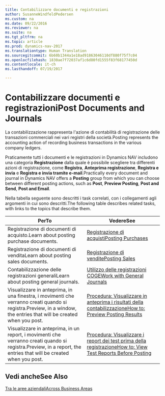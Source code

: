```yaml
---
title: Contabilizzare documenti e registrazioni
author: SusanneWindfeldPedersen
ms.custom: na
ms.date: 09/22/2016
ms.reviewer: na
ms.suite: na
ms.tgt_pltfrm: na
ms.topic: article
ms.prod: dynamics-nav-2017
ms.translationtype: Human Translation
ms.sourcegitcommit: 6b60b1344a1e18ad91863046110df880f75f7c04
ms.openlocfilehash: 1830ae7f72037af1c6d80fd1555f83f68177450d
ms.contentlocale: it-ch
ms.lasthandoff: 07/19/2017

---
```

    
# <a name="post-documents-and-journals"></a><span data-ttu-id="bcd7c-102">Contabilizzare documenti e registrazioni</span><span class="sxs-lookup"><span data-stu-id="bcd7c-102">Post Documents and Journals</span></span>
<span data-ttu-id="bcd7c-103">La contabilizzazione rappresenta l'azione di contabilità di registrazione delle transazioni commerciali nei vari registri della società.</span><span class="sxs-lookup"><span data-stu-id="bcd7c-103">Posting represents the accounting action of recording business transactions in the various company ledgers.</span></span>

<span data-ttu-id="bcd7c-104">Praticamente tutti i documenti e le registrazioni in Dynamics NAV includono una categoria **Registrazione** dalla quale è possibile scegliere tra differenti azioni di registrazione, come **Registra**, **Anteprima registrazione**, **Registra e invia** e **Registra e invia tramite e-mail**.</span><span class="sxs-lookup"><span data-stu-id="bcd7c-104">Practically every document and journal in Dynamics NAV offers a **Posting** group from which you can choose between different posting actions, such as **Post**, **Preview Posting**, **Post and Send**, **Post and Email**.</span></span>

<span data-ttu-id="bcd7c-105">Nella tabella seguente sono descritti i task correlati, con i collegamenti agli argomenti in cui sono descritti.</span><span class="sxs-lookup"><span data-stu-id="bcd7c-105">The following table describes related tasks, with links to the topics that describe them.</span></span>

|<span data-ttu-id="bcd7c-106">Per</span><span class="sxs-lookup"><span data-stu-id="bcd7c-106">To</span></span>   |<span data-ttu-id="bcd7c-107">Vedere</span><span class="sxs-lookup"><span data-stu-id="bcd7c-107">See</span></span>   |
|-----|------| 
|<span data-ttu-id="bcd7c-108">Registrazione di documenti di acquisto.</span><span class="sxs-lookup"><span data-stu-id="bcd7c-108">Learn about posting purchase documents.</span></span>|[<span data-ttu-id="bcd7c-109">Registrazione di acquisti</span><span class="sxs-lookup"><span data-stu-id="bcd7c-109">Posting Purchases</span></span>](ui-post-purchases.md)| 
|<span data-ttu-id="bcd7c-110">Registrazione di documenti di vendita</span><span class="sxs-lookup"><span data-stu-id="bcd7c-110">Learn about posting sales documents.</span></span>|[<span data-ttu-id="bcd7c-111">Registrazione di vendite</span><span class="sxs-lookup"><span data-stu-id="bcd7c-111">Posting Sales</span></span>](ui-post-sales.md)|
|<span data-ttu-id="bcd7c-112">Contabilizzazione delle registrazioni generali</span><span class="sxs-lookup"><span data-stu-id="bcd7c-112">Learn about posting general journals.</span></span>|[<span data-ttu-id="bcd7c-113">Utilizzo delle registrazioni COGE</span><span class="sxs-lookup"><span data-stu-id="bcd7c-113">Work with General Journals</span></span>](ui-work-general-journals.md)|
|<span data-ttu-id="bcd7c-114">Visualizzare in anteprima, in una finestra, i movimenti che verranno creati quando si registra.</span><span class="sxs-lookup"><span data-stu-id="bcd7c-114">Preview, in a window, the entries that will be created when you post.</span></span>|[<span data-ttu-id="bcd7c-115">Procedura: Visualizzare in anteprima i risultati della contabilizzazione</span><span class="sxs-lookup"><span data-stu-id="bcd7c-115">How to: Preview Posting Results</span></span>](ui-how-preview-post-results.md)|
|<span data-ttu-id="bcd7c-116">Visualizzare in anteprima, in un report, i movimenti che verranno creati quando si registra.</span><span class="sxs-lookup"><span data-stu-id="bcd7c-116">Preview, in a report, the entries that will be created when you post.</span></span>|[<span data-ttu-id="bcd7c-117">Procedura: Visualizzare i report dei test prima della registrazione</span><span class="sxs-lookup"><span data-stu-id="bcd7c-117">How to: View Test Reports Before Posting</span></span>](ui-how-view-test-reports-posting.md)|

## <a name="see-also"></a><span data-ttu-id="bcd7c-118">Vedi anche</span><span class="sxs-lookup"><span data-stu-id="bcd7c-118">See Also</span></span>
[<span data-ttu-id="bcd7c-119">Tra le aree aziendali</span><span class="sxs-lookup"><span data-stu-id="bcd7c-119">Across Business Areas</span></span>](ui-across-business-areas.md)

